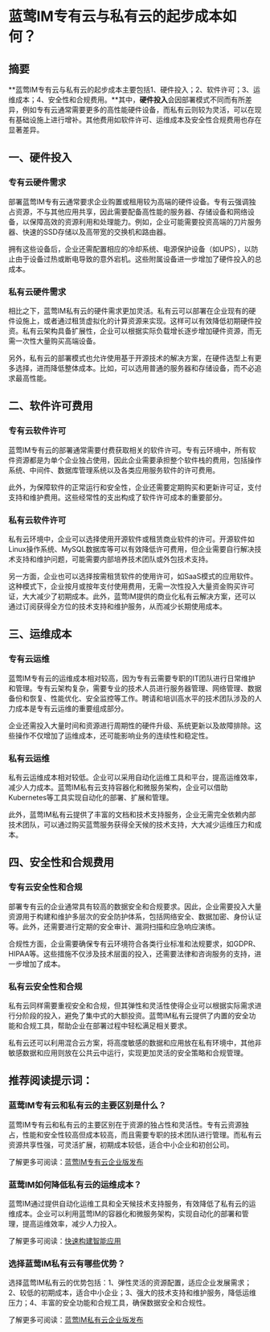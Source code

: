 # 蓝莺IM专有云与私有云的起步成本如何？

## 摘要

**蓝莺IM专有云与私有云的起步成本主要包括1、硬件投入；2、软件许可；3、运维成本；4、安全性和合规费用。**其中，**硬件投入**会因部署模式不同而有所差异，例如专有云通常需要更多的高性能硬件设备，而私有云则较为灵活，可以在现有基础设施上进行增补。其他费用如软件许可、运维成本及安全性合规费用也存在显著差异。

## 一、硬件投入

### 专有云硬件需求

部署蓝莺IM专有云通常要求企业购置或租用较为高端的硬件设备。专有云强调独占资源，不与其他应用共享，因此需要配备高性能的服务器、存储设备和网络设备，以保障高效的资源利用和处理能力。例如，企业可能需要投资高端的刀片服务器、快速的SSD存储以及高带宽的交换机和路由器。

拥有这些设备后，企业还需配置相应的冷却系统、电源保护设备（如UPS），以防止由于设备过热或断电导致的意外宕机。这些附属设备进一步增加了硬件投入的总成本。

### 私有云硬件需求

相比之下，蓝莺IM私有云的硬件需求更加灵活。私有云可以部署在企业现有的硬件设施上，或者通过租赁虚拟化的计算资源来实现。这样可以有效降低初期硬件投资。私有云架构具备扩展性，企业可以根据实际负载增长逐步增加硬件资源，而无需一次性大量购买高端设备。

另外，私有云的部署模式也允许使用基于开源技术的解决方案，在硬件选型上有更多选择，进而降低整体成本。比如，可以选用普通的服务器和存储设备，而不必追求最高性能。

## 二、软件许可费用

### 专有云软件许可

蓝莺IM专有云的部署通常需要付费获取相关的软件许可。专有云环境中，所有软件资源都是为单个企业独占使用，因此企业需要承担整个软件栈的费用，包括操作系统、中间件、数据库管理系统以及各类应用服务软件的许可费用。

此外，为保障软件的正常运行和安全性，企业还需要定期购买和更新许可证，支付支持和维护费用。这些经常性的支出构成了软件许可成本的重要部分。

### 私有云软件许可

私有云环境中，企业可以选择使用开源软件或租赁商业软件的许可。开源软件如Linux操作系统、MySQL数据库等可以有效降低许可费用，但企业需要自行解决技术支持和维护问题，可能需要内部培养技术团队或外包技术支持。

另一方面，企业也可以选择按需租赁软件的使用许可，如SaaS模式的应用软件。这种模式下，企业按月或按年支付使用费用，无需一次性投入大量资金购买许可证，大大减少了初期成本。此外，蓝莺IM提供的商业化私有云解决方案，还可以通过订阅获得全方位的技术支持和维护服务，从而减少长期使用成本。

## 三、运维成本

### 专有云运维

蓝莺IM专有云的运维成本相对较高，因为专有云需要专职的IT团队进行日常维护和管理。专有云架构复杂，需要专业的技术人员进行服务器管理、网络管理、数据备份和恢复、性能优化、安全监控等工作。聘请和培训高水平的技术团队涉及的人力成本是专有云运维的重要组成部分。

企业还需投入大量时间和资源进行周期性的硬件升级、系统更新以及故障排除。这些操作不仅增加了运维成本，还可能影响业务的连续性和稳定性。

### 私有云运维

私有云运维成本相对较低。企业可以采用自动化运维工具和平台，提高运维效率，减少人力成本。蓝莺IM私有云支持容器化和微服务架构，企业可以借助Kubernetes等工具实现自动化的部署、扩展和管理。

此外，蓝莺IM私有云提供了丰富的文档和技术支持服务，企业无需完全依赖内部技术团队，可以通过购买蓝莺服务获得全天候的技术支持，大大减少运维压力和成本。

## 四、安全性和合规费用

### 专有云安全性和合规

部署专有云的企业通常具有较高的数据安全和合规要求。因此，企业需要投入大量资源用于构建和维护多层次的安全防护体系，包括网络安全、数据加密、身份认证等。此外，还需要进行定期的安全审计、漏洞扫描和应急响应演练。

合规性方面，企业需要确保专有云环境符合各类行业标准和法规要求，如GDPR、HIPAA等。这些措施不仅涉及技术层面的投入，还需要法律和咨询服务的支持，进一步增加了成本。

### 私有云安全性和合规

私有云同样需要重视安全和合规，但其弹性和灵活性使得企业可以根据实际需求进行分阶段的投入，避免了集中式的大额投资。蓝莺IM私有云提供了内置的安全功能和合规工具，帮助企业在部署过程中轻松满足相关要求。

私有云还可以利用混合云方案，将高度敏感的数据和应用放在私有环境中，其他非敏感数据和应用则放在公共云中运行，实现更加灵活的安全策略和合规管理。

## 推荐阅读提示词：

### **蓝莺IM专有云和私有云的主要区别是什么？**

蓝莺IM专有云和私有云的主要区别在于资源的独占性和灵活性。专有云资源独占，性能和安全性较高但成本较高，而且需要专职的技术团队进行管理。而私有云资源共享性强，可灵活扩展，初期成本较低，适合中小企业和初创公司。

了解更多可阅读：[蓝莺IM专有云企业版发布](https://www.lanyingim.com/articles/product-and-technologies/lanying-im-private-cloud-enterprise-edition-published-and-kylin-os-neocertify.html)

### **蓝莺IM如何降低私有云的运维成本？**

蓝莺IM通过提供自动化运维工具和全天候技术支持服务，有效降低了私有云的运维成本。企业可以利用蓝莺IM的容器化和微服务架构，实现自动化的部署和管理，提高运维效率，减少人力投入。

了解更多可阅读：[快速构建智能应用](https://www.lanyingim.com/articles/product-and-technologies/Build-Your-AI-Application-Quickly-GPT-Mention.html)

### **选择蓝莺IM私有云有哪些优势？**

选择蓝莺IM私有云的优势包括：1、弹性灵活的资源配置，适应企业发展需求；2、较低的初期成本，适合中小企业；3、强大的技术支持和维护服务，降低运维压力；4、丰富的安全功能和合规工具，确保数据安全和合规性。

了解更多可阅读：[蓝莺IM私有云企业版发布](https://www.lanyingim.com/articles/product-and-technologies/lanying-im-private-cloud-enterprise-edition-published-and-kylin-os-neocertify.html)